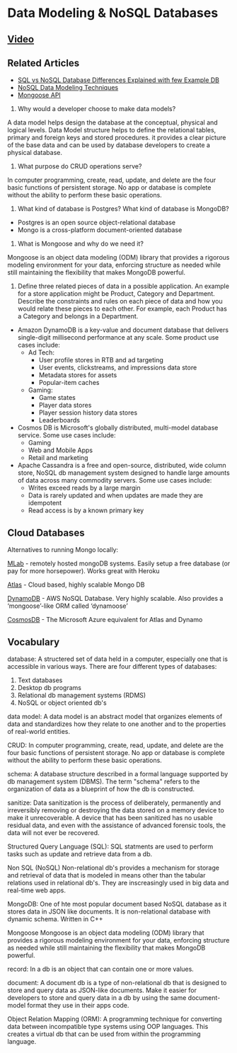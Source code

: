 # Data Modeling & NoSQL Databases

## [Video](https://www.youtube.com/watch?v=ZS_kXvOeQ5Y)

## Related Articles

- [SQL vs NoSQL Database Differences Explained with few Example DB](https://www.thegeekstuff.com/2014/01/sql-vs-nosql-db/?utm_source=tuicool)
- [NoSQL Data Modeling Techniques](https://highlyscalable.wordpress.com/2012/03/01/nosql-data-modeling-techniques/)
- [Mongoose API](https://mongoosejs.com/docs/api.html#Model)

1. Why would a developer choose to make data models?

A data model helps design the database at the conceptual, physical and logical levels. Data Model structure helps to define the relational tables, primary and foreign keys and stored procedures. it provides a clear picture of the base data and can be used by database developers to create a physical database.

1. What purpose do CRUD operations serve?

In computer programming, create, read, update, and delete are the four basic functions of persistent storage. No app or database is complete without the ability to perform these basic operations.

1. What kind of database is Postgres? What kind of database is MongoDB?

- Postgres is an open source object-relational database
- Mongo is a cross-platform document-oriented database

1. What is Mongoose and why do we need it?

Mongoose is an object data modeling (ODM) library that provides a rigorous modeling environment for your data, enforcing structure as needed while still maintaining the flexibility that makes MongoDB powerful.

1. Define three related pieces of data in a possible application. An example for a store application might be Product, Category and Department. Describe the constraints and rules on each piece of data and how you would relate these pieces to each other. For example, each Product has a Category and belongs in a Department.

- Amazon DynamoDB is a key-value and document database that delivers single-digit millisecond performance at any scale. Some product use cases include:
  - Ad Tech:
    - User profile stores in RTB and ad targeting
    - User events, clickstreams, and impressions data store
    - Metadata stores for assets
    - Popular-item caches
  - Gaming:
    - Game states
    - Player data stores
    - Player session history data stores
    - Leaderboards
- Cosmos DB is Microsoft's globally distributed, multi-model database service. Some use cases include:
  - Gaming
  - Web and Mobile Apps
  - Retail and marketing
- Apache Cassandra is a free and open-source, distributed, wide column store, NoSQL db management system designed to handle large amounts of data across many commodity servers. Some use cases include:
  - Writes exceed reads by a large margin
  - Data is rarely updated and when updates are made they are idempotent
  - Read access is by a known primary key

## Cloud Databases

Alternatives to running Mongo locally:

[MLab](https://www.mlab.com/) - remotely hosted mongoDB systems. Easily setup a free database (or pay for more horsepower). Works great with Heroku

[Atlas](https://www.mongodb.com/cloud/atlas) - Cloud based, highly scalable Mongo DB

[DynamoDB](https://aws.amazon.com/dynamodb/) - AWS NoSQL Database. Very highly scalable. Also provides a ‘mongoose’-like ORM called ‘dynamoose’

[CosmosDB](https://cosmos.azure.com/) - The Microsoft Azure equivalent for Atlas and Dynamo

## Vocabulary

database:
A structered set of data held in a computer, especially one that is accessible in various ways. There are four different types of databases:

1. Text databases
1. Desktop db programs
1. Relational db management systems (RDMS)
1. NoSQL or object oriented db's

data model:
A data model is an abstract model that organizes elements of data and standardizes how they relate to one another and to the properties of real-world entities.

CRUD:
In computer programming, create, read, update, and delete are the four basic functions of persistent storage. No app or database is complete without the ability to perform these basic operations.

schema:
A database structure described in a formal language supported by db management system (DBMS). The term "schema" refers to the organization of data as a blueprint of how the db is constructed.

sanitize:
Data sanitization is the process of deliberately, permanently and irreversibly removing or destroying the data stored on a memory device to make it unrecoverable. A device that has been sanitized has no usable residual data, and even with the assistance of advanced forensic tools, the data will not ever be recovered.

Structured Query Language (SQL):
SQL statments are used to perform tasks such as update and retrieve data from a db.

Non SQL (NoSQL)
Non-relational db's provides a mechanism for storage and retrieval of data that is modeled in means other than the tabular relations used in relational db's. They are inscreasingly used in big data and real-time web apps.

MongoDB:
One of hte most popular document based NoSQL database as it stores data in JSON like documents. It is non-relational database with dynamic schema. Written in C++

Mongoose
Mongoose is an object data modeling (ODM) library that provides a rigorous modeling environment for your data, enforcing structure as needed while still maintaining the flexibility that makes MongoDB powerful.

record:
In a db is an object that can contain one or more values.

document:
A document db is a type of non-relational db that is designed to store and query data as JSON-like documents. Make it easier for developers to store and query data in a db by using the same document-model format they use in their apps code.

Object Relation Mapping (ORM):
A programming technique for converting data between incompatible type systems using OOP languages. This creates a virtual db that can be used from within the programming language.

  
